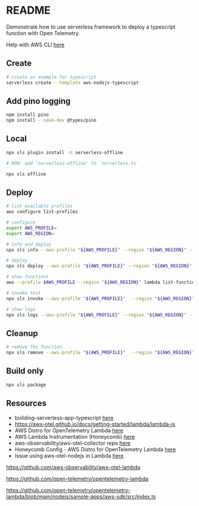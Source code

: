 # README

Demonstrate how to use serverless framework to deploy a typescript function with Open Telemetry.  

Help with AWS CLI [here](https://github.com/chrisguest75/shell_examples/blob/master/33_awscli/README.md)  

## Create

```sh
# create an example for typescript
serverless create --template aws-nodejs-typescript     
```

## Add pino logging

```sh
npm install pino     
npm install --save-dev @types/pino   
```

## Local

```sh
npx sls plugin install -n serverless-offline     

# NOW: add 'serverless-offline' to `serverless.ts`

npx sls offline    
```

## Deploy

```sh
# list available profiles
aws configure list-profiles  

# configure
export AWS_PROFILE=
export AWS_REGION=

# info and deploy
npx sls info --aws-profile "${AWS_PROFILE}" --region "${AWS_REGION}" --verbose

# deploy
npx sls deploy --aws-profile "${AWS_PROFILE}" --region "${AWS_REGION}" --verbose
```

```sh
# show functions
aws --profile $AWS_PROFILE --region "${AWS_REGION}" lambda list-functions | grep open

# invoke test
npx sls invoke --aws-profile "${AWS_PROFILE}"  --region "${AWS_REGION}" -f hello --path src/functions/hello/mock.json

# show logs 
npx sls logs --aws-profile "${AWS_PROFILE}" --region "${AWS_REGION}" -f hello 
```

## Cleanup

```sh
# remove the function
npx sls remove --aws-profile "${AWS_PROFILE}"  --region "${AWS_REGION}" --verbose
```

## Build only

```sh
npx sls package 
```

## Resources

* building-serverless-app-typescript [here](https://blog.logrocket.com/building-serverless-app-typescript/)  
* https://aws-otel.github.io/docs/getting-started/lambda/lambda-js
* AWS Distro for OpenTelemetry Lambda [here](https://aws-otel.github.io/docs/getting-started/lambda)  
* AWS Lambda Instrumentation (Honeycomb) [here](https://docs.honeycomb.io/getting-data-in/integrations/aws/aws-lambda/)  
* aws-observability/aws-otel-collector repo [here](https://github.com/aws-observability/aws-otel-collector)
* Honeycomb Config - AWS Distro for OpenTelemetry Lambda [here](https://aws-otel.github.io/docs/components/otlp-exporter#honeycomb)
* Issue using aws-otel-nodejs in Lambda [here](https://github.com/aws-observability/aws-otel-lambda/issues/99)


https://github.com/aws-observability/aws-otel-lambda

https://github.com/open-telemetry/opentelemetry-lambda

https://github.com/open-telemetry/opentelemetry-lambda/blob/main/nodejs/sample-apps/aws-sdk/src/index.ts

